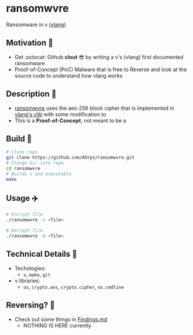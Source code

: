 # ransomwvre
Ransomware in v [(vlang)](https://vlang.io/)

## Motivation :pushpin:
- Get :octocat: Github **clout** :sunglasses: by writing a v's (vlang) first documented ransomware
- Proof-of-Concept (PoC) Malware that is free to Reverse and look at the source code to understand how vlang works

## Description :scroll:
- [ransomwvre](.) uses the aes-256 block cipher that is implemented in [vlang's vlib](https://github.com/vlang/v/tree/master/vlib) with some modification to 
- This is a **Proof-of-Concept**, not meant to be a

## Build :hammer:
```sh
# Clone repo
git clone https://github.com/AOrps/ransomwvre.git
# Change Dir into repo
cd ransomwvre
# Builds v and executable
make
```

## Usage :airplane:
```sh
# Encrypt file
./ransomwvre -x <file> 

# Decrypt file
./ransomwvre -d <file>
```

## Technical Details :blue_book:
- Techologies:
    - `v`, `make`, `git` 
- v libraries:
    - `os`, `crypto.aes`, `crypto.cipher`, `os.cmdline` 


## Reversing? :triangular_flag_on_post:
- Check out some things in [Findings.md](rev-writeup/README.md)
    - NOTHING IS HERE currently
